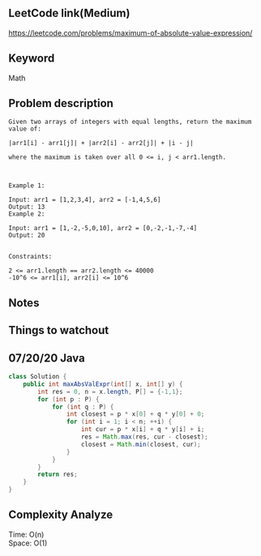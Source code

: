 ## LeetCode link(Medium)
https://leetcode.com/problems/maximum-of-absolute-value-expression/

## Keyword
Math
## Problem description
```
Given two arrays of integers with equal lengths, return the maximum value of:

|arr1[i] - arr1[j]| + |arr2[i] - arr2[j]| + |i - j|

where the maximum is taken over all 0 <= i, j < arr1.length.

 

Example 1:

Input: arr1 = [1,2,3,4], arr2 = [-1,4,5,6]
Output: 13
Example 2:

Input: arr1 = [1,-2,-5,0,10], arr2 = [0,-2,-1,-7,-4]
Output: 20
 

Constraints:

2 <= arr1.length == arr2.length <= 40000
-10^6 <= arr1[i], arr2[i] <= 10^6
```



## Notes


## Things to watchout

## 07/20/20 Java

```java
class Solution {
    public int maxAbsValExpr(int[] x, int[] y) {
        int res = 0, n = x.length, P[] = {-1,1};
        for (int p : P) {
            for (int q : P) {
                int closest = p * x[0] + q * y[0] + 0;
                for (int i = 1; i < n; ++i) {
                    int cur = p * x[i] + q * y[i] + i;
                    res = Math.max(res, cur - closest);
                    closest = Math.min(closest, cur);
                }
            }
        }
        return res;
    }
}

```
## Complexity Analyze
Time: O(n)       \
Space: O(1)